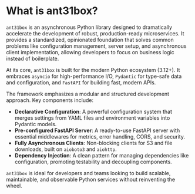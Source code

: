 # What is ant31box?

`ant31box` is an asynchronous Python library designed to dramatically accelerate the development of robust, production-ready microservices. It provides a standardized, opinionated foundation that solves common problems like configuration management, server setup, and asynchronous client implementation, allowing developers to focus on business logic instead of boilerplate.

At its core, `ant31box` is built for the modern Python ecosystem (3.12+). It embraces `asyncio` for high-performance I/O, `Pydantic` for type-safe data and configuration, and `FastAPI` for building fast, modern APIs.

The framework emphasizes a modular and structured development approach. Key components include:

-   **Declarative Configuration**: A powerful configuration system that merges settings from YAML files and environment variables into Pydantic models.
-   **Pre-configured FastAPI Server**: A ready-to-use FastAPI server with essential middlewares for metrics, error handling, CORS, and security.
-   **Fully Asynchronous Clients**: Non-blocking clients for S3 and file downloads, built on `aioboto3` and `aiohttp`.
-   **Dependency Injection**: A clean pattern for managing dependencies like configuration, promoting testability and decoupling components.

`ant31box` is ideal for developers and teams looking to build scalable, maintainable, and observable Python services without reinventing the wheel.
